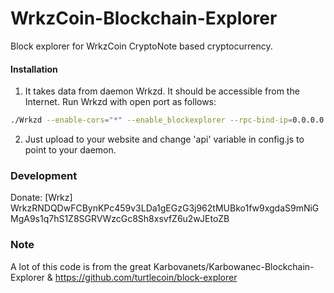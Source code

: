 # WrkzCoin-Blockchain-Explorer
Block explorer for WrkzCoin CryptoNote based cryptocurrency.

#### Installation

1) It takes data from daemon Wrkzd. It should be accessible from the Internet. Run Wrkzd with open port as follows:
```bash
./Wrkzd --enable-cors="*" --enable_blockexplorer --rpc-bind-ip=0.0.0.0 --rpc-bind-port=17856
```
2) Just upload to your website and change 'api' variable in config.js to point to your daemon.


### Development
Donate: [Wrkz] WrkzRNDQDwFCBynKPc459v3LDa1gEGzG3j962tMUBko1fw9xgdaS9mNiGMgA9s1q7hS1Z8SGRVWzcGc8Sh8xsvfZ6u2wJEtoZB

### Note

A lot of this code is from the great Karbovanets/Karbowanec-Blockchain-Explorer & https://github.com/turtlecoin/block-explorer
